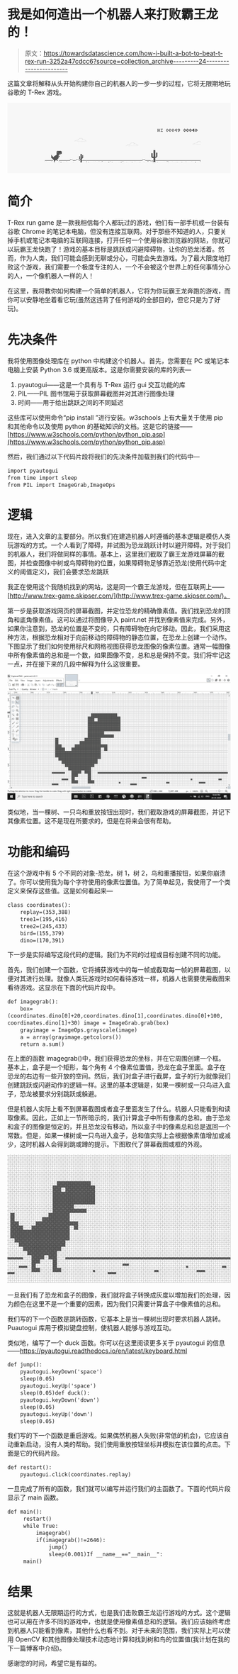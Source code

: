 # 我是如何造出一个机器人来打败霸王龙的！

> 原文：<https://towardsdatascience.com/how-i-built-a-bot-to-beat-t-rex-run-3252a47cdcc6?source=collection_archive---------24----------------------->

这篇文章将解释从头开始构建你自己的机器人的一步一步的过程，它将无限期地玩谷歌的 T-Rex 游戏。

![](img/3f77146718094904f5e8aea3eaa1b5af.png)

# **简介**

T-Rex run game 是一款我相信每个人都玩过的游戏，他们有一部手机或一台装有谷歌 Chrome 的笔记本电脑，但没有连接互联网。对于那些不知道的人，只要关掉手机或笔记本电脑的互联网连接，打开任何一个使用谷歌浏览器的网站，你就可以玩霸王龙快跑了！游戏的基本目标是跳跃或闪避障碍物，让你的恐龙活着。然而，作为人类，我们可能会感到无聊或分心，可能会失去游戏。为了最大限度地打败这个游戏，我们需要一个极度专注的人，一个不会被这个世界上的任何事情分心的人，一个像机器人一样的人！

在这里，我将教你如何构建一个简单的机器人，它将为你玩霸王龙奔跑的游戏，而你可以安静地坐着看它玩(虽然这违背了任何游戏的全部目的，但它只是为了好玩)。

# **先决条件**

我将使用图像处理库在 python 中构建这个机器人。首先，您需要在 PC 或笔记本电脑上安装 Python 3.6 或更高版本。这是你需要安装的库的列表—

1.  pyautogui——这是一个具有与 T-Rex 运行 gui 交互功能的库
2.  PIL——PIL 图书馆用于获取屏幕截图并对其进行图像处理
3.  时间——用于给出跳跃之间的不同延迟

这些库可以使用命令“pip install <libary name="">”进行安装。w3schools 上有大量关于使用 pip 和其他命令以及使用 python 的基础知识的文档。这是它的链接——[https://www.w3schools.com/python/python_pip.asp](https://www.w3schools.com/python/python_pip.asp)</libary>

然后，我们通过以下代码片段将我们的先决条件加载到我们的代码中—

```
import pyautogui
from time import sleep
from PIL import ImageGrab,ImageOps
```

# **逻辑**

现在，进入文章的主要部分。所以我们在建造机器人时遵循的基本逻辑是模仿人类玩游戏的方式。一个人看到了障碍，并试图为恐龙跳跃计时以避开障碍。对于我们的机器人，我们将做同样的事情。基本上，这里我们截取了霸王龙游戏屏幕的截图，并检查图像中树或鸟障碍物的位置，如果障碍物足够靠近恐龙(使用代码中定义的阈值定义)，我们会要求恐龙跳跃

我正在使用这个我随机找到的网站，这是同一个霸王龙游戏，但在互联网上——[http://www.trex-game.skipser.com/](http://www.trex-game.skipser.com/)。

第一步是获取游戏网页的屏幕截图，并定位恐龙的精确像素值。我们找到恐龙的顶角和底角像素值。这可以通过将图像导入 paint.net 并找到像素值来完成。另外，如果你注意到，恐龙的位置是不变的，只有障碍物在向它移动。因此，我们采用这种方法，根据恐龙相对于向前移动的障碍物的静态位置，在恐龙上创建一个动作。下图显示了我们如何使用标尺和网格视图获得恐龙图像的像素位置。通常一幅图像中所有像素值的总和是一个数，如果图像不变，总和总是保持不变。我们将牢记这一点，并在接下来的几段中解释为什么这很重要。

![](img/9080a80411fd5e797f71c5202a1d267f.png)

类似地，当一棵树、一只鸟和重放按钮出现时，我们截取游戏的屏幕截图，并记下其像素位置。这不是现在所要求的，但是在将来会很有帮助。

# **功能和编码**

在这个游戏中有 5 个不同的对象-恐龙，树 1，树 2，鸟和重播按钮，如果你崩溃了。你可以使用我为每个字符使用的像素位置值。为了简单起见，我使用了一个类定义来保存这些值。这是如何看起来—

```
class coordinates():
    replay=(353,388)
    tree1=(195,416) 
    tree2=(245,433) 
    bird=(155,379)
    dino=(170,391)
```

下一步是实际编写这段代码的逻辑。我们为不同的过程或目标创建不同的功能。

首先，我们创建一个函数，它将捕获游戏中的每一帧或截取每一帧的屏幕截图，以便对其进行处理。就像人类玩游戏时如何看待游戏一样，机器人也需要使用截图来看待游戏。这显示在下面的代码片段中。

```
def imagegrab():
    box=     (coordinates.dino[0]+20,coordinates.dino[1],coordinates.dino[0]+100,  coordinates.dino[1]+30) image = ImageGrab.grab(box)
    grayimage = ImageOps.grayscale(image)
    a = array(grayimage.getcolors())
    return a.sum()
```

在上面的函数 imagegrab()中，我们获得恐龙的坐标，并在它周围创建一个框。基本上，盒子是一个矩形，每个角有 4 个像素位置值，恐龙在盒子里面。盒子在恐龙的右边有一些开放的空间。然后，我们对盒子进行截屏，盒子的行为就像我们创建跳跃或闪避动作的逻辑一样。这里的基本逻辑是，如果一棵树或一只鸟进入盒子，恐龙被要求分别跳跃或躲避。

但是机器人实际上看不到屏幕截图或者盒子里面发生了什么。机器人只能看到和读取像素。因此，正如上一节所暗示的，我们计算盒子中所有像素的总和。由于恐龙和盒子的图像是恒定的，并且恐龙没有移动，所以盒子中的像素总和总是返回一个常数。但是，如果一棵树或一只鸟进入盒子，总和值实际上会根据像素值增加或减少，这时机器人会得到跳或蹲的提示。下图取代了屏幕截图或框的外观。

![](img/be05165d2db7e72b2392a9500164593b.png)

一旦我们有了恐龙和盒子的图像，我们就将盒子转换成灰度以增加我们的处理，因为颜色在这里不是一个重要的因素，因为我们只需要计算盒子中像素值的总和。

我们写的下一个函数是跳转函数，它基本上是当一棵树出现时要求机器人跳转。Puautogui 库用于模拟键盘控制，使机器人能够与游戏互动。

类似地，编写了一个 duck 函数。你可以在这里阅读更多关于 pyautogui 的信息——https://pyautogui.readthedocs.io/en/latest/keyboard.html

```
def jump():
    pyautogui.keyDown('space')
    sleep(0.05)
    pyautogui.keyUp('space')
    sleep(0.05)def duck():
    pyautogui.keyDown('down')
    sleep(0.05)
    pyautogui.keyUp('down')
    sleep(0.05)
```

我们写的下一个函数是重启游戏。如果偶然机器人失败(非常低的机会)，它应该自动重新启动，没有人类的帮助。我们使用重放按钮坐标并模拟在该位置的点击。下面是它的代码片段。

```
def restart():
    pyautogui.click(coordinates.replay)
```

一旦完成了所有的函数，我们就可以编写并运行我们的主函数了。下面的代码片段显示了 main 函数。

```
def main():     
     restart()
     while True:
         imagegrab()
         if(imagegrab()!=2646):
             jump() 
             sleep(0.001)If __name__=="__main__":
     main()
```

# **结果**

这就是机器人无限期运行的方式，也是我们击败霸王龙运行游戏的方式。这个逻辑也可以用在许多不同的游戏中，也就是使用像素值总和的逻辑。我们应该始终考虑到机器人只能看到像素，其他什么也看不到。对于未来的范围，我们实际上可以使用 OpenCV 和其他图像处理技术动态地计算和找到树和鸟的位置值(我计划在我的下一篇博客中介绍)。

感谢您的时间，希望它是有益的。